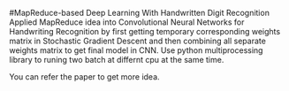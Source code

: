 #MapReduce-based Deep Learning With Handwritten Digit Recognition
Applied MapReduce idea into Convolutional Neural Networks for Handwriting Recognition by first getting temporary
corresponding weights matrix in Stochastic Gradient Descent and then combining all separate weights matrix to get
final model in CNN.
Use python multiprocessing library to runing two batch at differnt cpu at the same time.

You can refer the paper to get more idea.
